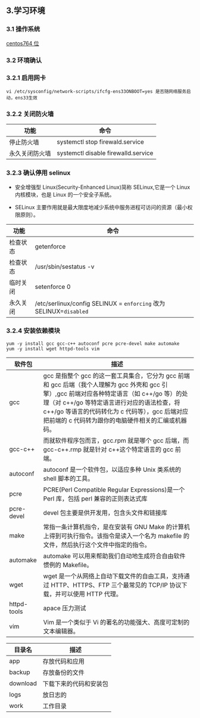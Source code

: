 ## 3.学习环境

### 3.1 操作系统

[centos764 位](http://59.80.44.49/isoredirect.centos.org/centos/7/isos/x86_64/CentOS-7-x86_64-DVD-1810.iso)

### 3.2 环境确认

### 3.2.1 启用网卡

```
vi /etc/sysconfig/network-scripts/ifcfg-ens33ONBOOT=yes 是否随网络服务启动，ens33生效
```

### 3.2.2 关闭防火墙

| 功能           | 命令                                |
| -------------- | ----------------------------------- |
| 停止防火墙     | systemctl stop firewald.service     |
| 永久关闭防火墙 | systemctl disable firewalld.service |

### 3.2.3 确认停用 selinux

* 安全增强型 Linux(Security-Enhanced Linux)简称 SELinux,它是一个 Linux 内核模块，也是 Linux 的一个安全子系统。

- SELinux 主要作用就是最大限度地减少系统中服务进程可访问的资源（最小权限原则）。

| 功能     | 命令                                                               |
| -------- | ------------------------------------------------------------------ |
| 检查状态 | getenforce                                                         |
| 检查状态 | /usr/sbin/sestatus -v                                              |
| 临时关闭 | setenforce 0                                                       |
| 永久关闭 | /etc/serlinux/config SELINUX = `enforcing` 改为 SELINUX=`disabled` |

### 3.2.4 安装依赖模块

```
yum -y install gcc gcc-c++ autoconf pcre pcre-devel make automake
yum -y install wget httpd-tools vim
```

| 软件包      | 描述                                                                                                                                                                                                                                                                                                 |
| ----------- | ---------------------------------------------------------------------------------------------------------------------------------------------------------------------------------------------------------------------------------------------------------------------------------------------------- |
| gcc         | gcc 是指整个 gcc 的这一套工具集合，它分为 gcc 前端和 gcc 后端（我个人理解为 gcc 外壳和 gcc 引擎）,gcc 前端对应各种特定语言（如 c++/go 等）的处理（对 c++/go 等特定语言进行对应的语法检查，将 c++/go 等语言的代码转化为 c 代码等），gcc 后端对应把前端的 c 代码转为跟你的电脑硬件相关的汇编或机器码。 |
| gcc-c++     | 而就软件程序包而言，gcc.rpm 就是哪个 gcc 后端，而 gcc-c++.rmp 就是针对 c++这个特定语言的 gcc 前端。                                                                                                                                                                                                  |
| autoconf    | autoconf 是一个软件包，以适应多种 Unix 类系统的 shell 脚本的工具。                                                                                                                                                                                                                                   |
| pcre        | PCRE(Perl Compatible Regular Expressions)是一个 Perl 库，包括 perl 兼容的正则表达式库                                                                                                                                                                                                                |
| pcre-devel  | devel 包主要是供开发用，包含头文件和链接库                                                                                                                                                                                                                                                           |
| make        | 常指一条计算机指令，是在安装有 GNU Make 的计算机上得到可执行指令。该指令是读入一个名为 makefile 的文件，然后执行这个文件中指定的指令。                                                                                                                                                               |
| automake    | automake 可以用来帮助我们自动地生成符合自由软件惯例的 Makefile。                                                                                                                                                                                                                                     |
| wget        | wget 是一个从网络上自动下载文件的自由工具，支持通过 HTTP、HTTPS、FTP 三个最常见的 TCP/IP 协议下载，并可以使用 HTTP 代理。                                                                                                                                                                            |
| httpd-tools | apace 压力测试                                                                                                                                                                                                                                                                                       |
| vim         | Vim 是一个类似于 Vi 的著名的功能强大、高度可定制的文本编辑器。                                                                                                                                                                                                                                       |

| 目录名   | 描述                   |
| -------- | ---------------------- |
| app      | 存放代码和应用         |
| backup   | 存放备份的文件         |
| download | 下载下来的代码和安装包 |
| logs     | 放日志的               |
| work     | 工作目录               |
